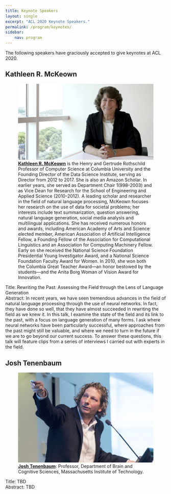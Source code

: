 ```yaml
---
title: Keynote Speakers
layout: single
excerpt: "ACL 2020 Keynote Speakers."
permalink: /program/keynotes/
sidebar: 
    nav: program
---
```


The following speakers have graciously accepted to give keynotes at ACL 2020.

## Kathleen R. McKeown

<figure>
  <a href="http://www1.cs.columbia.edu/~kathy/"><img src="/assets/images/keynotes/kathleen.jpg"></a>
  <figcaption><strong><a href="http://www1.cs.columbia.edu/~kathy/">Kathleen R. McKeown</a></strong> is the Henry and Gertrude Rothschild Professor of Computer Science at Columbia University and the Founding Director of the Data Science Institute, serving as Director from 2012 to 2017. She is also an Amazon Scholar. In earlier years, she served as Department Chair 1(998-2003) and as Vice Dean for Research for the School of Engineering and Applied Science (2010-2012). A leading scholar and researcher in the field of natural language processing, McKeown focuses her research on the use of data for societal problems; her interests include text summarization, question answering, natural language generation, social media analysis and multilingual applications. She has received numerous honors and awards, including American Academy of Arts and Science elected member, American Association of Artificial Intelligence Fellow, a Founding Fellow of the Association for Computational Linguistics and an Association for Computing Machinery Fellow. Early on she received the National Science Foundation Presidential Young Investigator Award, and a National Science Foundation Faculty Award for Women. In 2010, she won both the Columbia Great Teacher Award—an honor bestowed by the students—and the Anita Borg Woman of Vision Award for Innovation.</figcaption>
</figure>
Title: Rewriting the Past: Assessing the Field through the Lens of Language Generation <br/>
Abstract: In recent years, we have seen tremendous advances in the field of natural language processing through the use of neural networks. In fact, they have done so well, that they have almost succeeded in rewriting the field as we knew it. In this talk, I examine the state of the field and its link to the past, with a focus on language generation of many forms. I ask where neural networks have been particularly successful, where approaches from the past might still be valuable, and where we need to turn in the future if we are to go beyond our current success. To answer these questions, this talk will feature clips from a series of interviews I carried out with experts in the field.

## Josh Tenenbaum
<figure>
  <a href="https://web.mit.edu/cocosci/josh.html"><img src="/assets/images/keynotes/josh.jpg"></a>
  <figcaption><strong><a href="https://web.mit.edu/cocosci/josh.html">Josh Tenenbaum</a></strong>: Professor, Department of Brain and Cognitive Sciences, Massachusetts Institute of Technology.</figcaption>
</figure>

Title: TBD <br/>
Abstract: TBD


